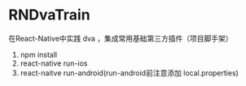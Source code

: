 # RNDvaTrain
在React-Native中实践 dva ，集成常用基础第三方插件（项目脚手架）

1. npm install
2. react-native run-ios
3. react-naitve run-android(run-android前注意添加 local.properties)

